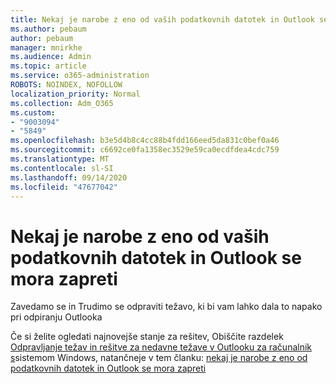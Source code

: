 ```yaml
---
title: Nekaj je narobe z eno od vaših podatkovnih datotek in Outlook se mora zapreti
ms.author: pebaum
author: pebaum
manager: mnirkhe
ms.audience: Admin
ms.topic: article
ms.service: o365-administration
ROBOTS: NOINDEX, NOFOLLOW
localization_priority: Normal
ms.collection: Adm_O365
ms.custom:
- "9003094"
- "5849"
ms.openlocfilehash: b3e5d4b8c4cc88b4fdd166eed5da831c0bef0a46
ms.sourcegitcommit: c6692ce0fa1358ec3529e59ca0ecdfdea4cdc759
ms.translationtype: MT
ms.contentlocale: sl-SI
ms.lasthandoff: 09/14/2020
ms.locfileid: "47677042"
---
```

# <a name="something-is-wrong-with-one-of-your-data-files-and-outlook-needs-to-close"></a>Nekaj je narobe z eno od vaših podatkovnih datotek in Outlook se mora zapreti

Zavedamo se in Trudimo se odpraviti težavo, ki bi vam lahko dala to napako pri odpiranju Outlooka

Če si želite ogledati najnovejše stanje za rešitev, Obiščite razdelek  [Odpravljanje težav in rešitve za nedavne težave v Outlooku za računalnik s](https://support.microsoft.com/office/ecf61305-f84f-4e13-bb73-95a214ac1230)sistemom Windows, natančneje v tem članku: [nekaj je narobe z eno od podatkovnih datotek in Outlook se mora zapreti](https://support.microsoft.com/office/a3b59934-2446-4f2a-bd25-58f88188b9b2)
